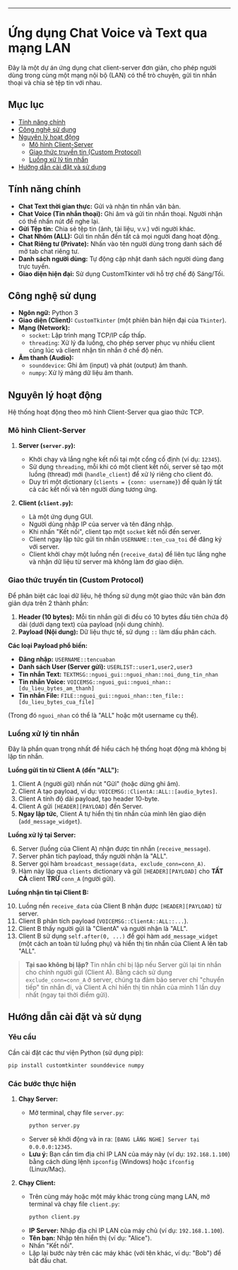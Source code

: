
-----

# Ứng dụng Chat Voice và Text qua mạng LAN

Đây là một dự án ứng dụng chat client-server đơn giản, cho phép người dùng trong cùng một mạng nội bộ (LAN) có thể trò chuyện, gửi tin nhắn thoại và chia sẻ tệp tin với nhau.

## Mục lục

  - [Tính năng chính](https://www.google.com/search?q=%23t%C3%ADnh-n%C4%83ng-ch%C3%ADnh)
  - [Công nghệ sử dụng](https://www.google.com/search?q=%23c%C3%B4ng-ngh%E1%BB%87-s%E1%BB%AD-d%E1%BB%A5ng)
  - [Nguyên lý hoạt động](https://www.google.com/search?q=%23nguy%C3%AAn-l%C3%BD-ho%E1%BA%A1t-%C4%91%E1%BB%99ng)
      - [Mô hình Client-Server](https://www.google.com/search?q=%23m%C3%B4-h%C3%ACnh-client-server)
      - [Giao thức truyền tin (Custom Protocol)](https://www.google.com/search?q=%23giao-th%E1%BB%A9c-truy%E1%BB%81n-tin-custom-protocol)
      - [Luồng xử lý tin nhắn](https://www.google.com/search?q=%23lu%E1%BB%93ng-x%E1%BB%AD-l%C3%BD-tin-nh%E1%BA%AFn)
  - [Hướng dẫn cài đặt và sử dụng](https://www.google.com/search?q=%23h%C6%B0%E1%BB%9Bng-d%E1%BA%ABn-c%C3%A0i-%C4%91%E1%BA%B7t-v%C3%A0-s%E1%BB%AD-d%E1%BB%A5ng)

## Tính năng chính

  * **Chat Text thời gian thực:** Gửi và nhận tin nhắn văn bản.
  * **Chat Voice (Tin nhắn thoại):** Ghi âm và gửi tin nhắn thoại. Người nhận có thể nhấn nút để nghe lại.
  * **Gửi Tệp tin:** Chia sẻ tệp tin (ảnh, tài liệu, v.v.) với người khác.
  * **Chat Nhóm (ALL):** Gửi tin nhắn đến tất cả mọi người đang hoạt động.
  * **Chat Riêng tư (Private):** Nhấn vào tên người dùng trong danh sách để mở tab chat riêng tư.
  * **Danh sách người dùng:** Tự động cập nhật danh sách người dùng đang trực tuyến.
  * **Giao diện hiện đại:** Sử dụng CustomTkinter với hỗ trợ chế độ Sáng/Tối.

## Công nghệ sử dụng

  * **Ngôn ngữ:** Python 3
  * **Giao diện (Client):** `CustomTkinter` (một phiên bản hiện đại của `Tkinter`).
  * **Mạng (Network):**
      * `socket`: Lập trình mạng TCP/IP cấp thấp.
      * `threading`: Xử lý đa luồng, cho phép server phục vụ nhiều client cùng lúc và client nhận tin nhắn ở chế độ nền.
  * **Âm thanh (Audio):**
      * `sounddevice`: Ghi âm (input) và phát (output) âm thanh.
      * `numpy`: Xử lý mảng dữ liệu âm thanh.

## Nguyên lý hoạt động

Hệ thống hoạt động theo mô hình Client-Server qua giao thức TCP.

### Mô hình Client-Server

1.  **Server (`server.py`):**

      * Khởi chạy và lắng nghe kết nối tại một cổng cố định (ví dụ: `12345`).
      * Sử dụng `threading`, mỗi khi có một client kết nối, server sẽ tạo một luồng (thread) mới (`handle_client`) để xử lý riêng cho client đó.
      * Duy trì một dictionary (`clients = {conn: username}`) để quản lý tất cả các kết nối và tên người dùng tương ứng.

2.  **Client (`client.py`):**

      * Là một ứng dụng GUI.
      * Người dùng nhập IP của server và tên đăng nhập.
      * Khi nhấn "Kết nối", client tạo một `socket` kết nối đến server.
      * Client ngay lập tức gửi tin nhắn `USERNAME::ten_cua_toi` để đăng ký với server.
      * Client khởi chạy một luồng nền (`receive_data`) để liên tục lắng nghe và nhận dữ liệu từ server mà không làm đơ giao diện.

### Giao thức truyền tin (Custom Protocol)

Để phân biệt các loại dữ liệu, hệ thống sử dụng một giao thức văn bản đơn giản dựa trên 2 thành phần:

1.  **Header (10 bytes):** Mỗi tin nhắn gửi đi đều có 10 bytes đầu tiên chứa độ dài (dưới dạng text) của payload (nội dung chính).
2.  **Payload (Nội dung):** Dữ liệu thực tế, sử dụng `::` làm dấu phân cách.

**Các loại Payload phổ biến:**

  * **Đăng nhập:** `USERNAME::tencuaban`
  * **Danh sách User (Server gửi):** `USERLIST::user1,user2,user3`
  * **Tin nhắn Text:** `TEXTMSG::nguoi_gui::nguoi_nhan::noi_dung_tin_nhan`
  * **Tin nhắn Voice:** `VOICEMSG::nguoi_gui::nguoi_nhan::[du_lieu_bytes_am_thanh]`
  * **Tin nhắn File:** `FILE::nguoi_gui::nguoi_nhan::ten_file::[du_lieu_bytes_cua_file]`

(Trong đó `nguoi_nhan` có thể là "ALL" hoặc một username cụ thể).

### Luồng xử lý tin nhắn

Đây là phần quan trọng nhất để hiểu cách hệ thống hoạt động mà không bị lặp tin nhắn.

**Luồng gửi tin từ Client A (đến "ALL"):**

1.  Client A (người gửi) nhấn nút "Gửi" (hoặc dừng ghi âm).
2.  Client A tạo payload, ví dụ: `VOICEMSG::ClientA::ALL::[audio_bytes]`.
3.  Client A tính độ dài payload, tạo header 10-byte.
4.  Client A gửi `[HEADER][PAYLOAD]` đến Server.
5.  **Ngay lập tức**, Client A tự hiển thị tin nhắn của mình lên giao diện (`add_message_widget`).

**Luồng xử lý tại Server:**

6.  Server (luồng của Client A) nhận được tin nhắn (`receive_message`).
7.  Server phân tích payload, thấy người nhận là "ALL".
8.  Server gọi hàm `broadcast_message(data, exclude_conn=conn_A)`.
9.  Hàm này lặp qua `clients` dictionary và gửi `[HEADER][PAYLOAD]` cho **TẤT CẢ** client **TRỪ** `conn_A` (người gửi).

**Luồng nhận tin tại Client B:**

10. Luồng nền `receive_data` của Client B nhận được `[HEADER][PAYLOAD]` từ server.
11. Client B phân tích payload (`VOICEMSG::ClientA::ALL::...`).
12. Client B thấy người gửi là "ClientA" và người nhận là "ALL".
13. Client B sử dụng `self.after(0, ...)` để gọi hàm `add_message_widget` (một cách an toàn từ luồng phụ) và hiển thị tin nhắn của Client A lên tab "ALL".

> **Tại sao không bị lặp?**
> Tin nhắn chỉ bị lặp nếu Server gửi lại tin nhắn cho chính người gửi (Client A). Bằng cách sử dụng `exclude_conn=conn_A` ở server, chúng ta đảm bảo server chỉ "chuyển tiếp" tin nhắn đi, và Client A chỉ hiển thị tin nhắn của mình 1 lần duy nhất (ngay tại thời điểm gửi).

## Hướng dẫn cài đặt và sử dụng

### Yêu cầu

Cần cài đặt các thư viện Python (sử dụng pip):

```bash
pip install customtkinter sounddevice numpy
```

### Các bước thực hiện

1.  **Chạy Server:**

      * Mở terminal, chạy file `server.py`:
        ```bash
        python server.py
        ```
      * Server sẽ khởi động và in ra: `[ĐANG LẮNG NGHE] Server tại 0.0.0.0:12345`.
      * **Lưu ý:** Bạn cần tìm địa chỉ IP LAN của máy này (ví dụ: `192.168.1.100`) bằng cách dùng lệnh `ipconfig` (Windows) hoặc `ifconfig` (Linux/Mac).

2.  **Chạy Client:**

      * Trên cùng máy hoặc một máy khác trong cùng mạng LAN, mở terminal và chạy file `client.py`:
        ```bash
        python client.py
        ```
      * **IP Server:** Nhập địa chỉ IP LAN của máy chủ (ví dụ: `192.168.1.100`).
      * **Tên bạn:** Nhập tên hiển thị (ví dụ: "Alice").
      * Nhấn "Kết nối".
      * Lặp lại bước này trên các máy khác (với tên khác, ví dụ: "Bob") để bắt đầu chat.